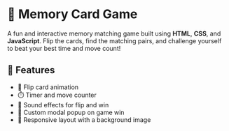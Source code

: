 # 🧠 Memory Card Game

A fun and interactive memory matching game built using **HTML**, **CSS**, and **JavaScript**. Flip the cards, find the matching pairs, and challenge yourself to beat your best time and move count!

## 🚀 Features

- 🎴 Flip card animation
- ⏱️ Timer and move counter
- 🎵 Sound effects for flip and win
- 🧩 Custom modal popup on game win
- 🎨 Responsive layout with a background image






